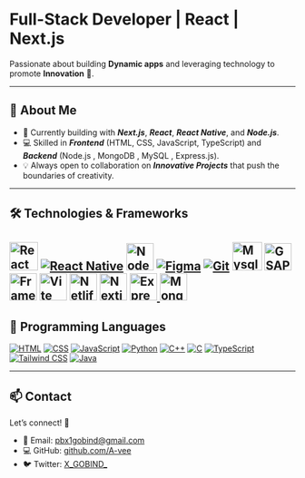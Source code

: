 
# **Full-Stack Developer | React | Next.js** 
Passionate about building **Dynamic apps** and leveraging technology to promote **Innovation** 🌱.

---

## 🚀 **About Me**

- 🌱 Currently building with ***Next.js***, ***React***, ***React Native***, and ***Node.js***.
- 💻 Skilled in ***Frontend*** (HTML, CSS, JavaScript, TypeScript) and ***Backend*** (Node.js , MongoDB , MySQL , Express.js).
- 💡 Always open to collaboration on ***Innovative Projects*** that push the boundaries of creativity.

---

## 🛠️ **Technologies & Frameworks**

[<img src="https://svgmix.com/uploads/e86a0a-react.svg" alt="React" width="50">](https://reactjs.org/)  [![React Native](https://img.icons8.com/ios-filled/50/61DAFB/react-native.png)](https://reactnative.dev/) [<img src="https://svgmix.com/uploads/4f4364-nodejs-icon.svg" alt="Nodejs" width="48">](https://nodejs.org/) [![Figma](https://img.icons8.com/color/48/000000/figma.png)](https://www.figma.com/)  [![Git](https://img.icons8.com/color/48/000000/git.png)](https://git-scm.com/)  [<img src="https://svgmix.com/uploads/1d905c-mysql.svg" alt="Mysql" height="50" width="52">](https://www.mysql.com/)  <a href="https://greensock.com/gsap" target="_blank"><img src="https://svgmix.com/uploads/29bd84-gsap-greensock.svg" width="48" alt="GSAP"></a>  <a href="https://framermotion.com" target="_blank"><img src="https://cdn.iconscout.com/icon/free/png-512/free-framer-logo-icon-download-in-svg-png-gif-file-formats--technology-social-media-company-vol-3-pack-logos-icons-3030143.png?f=webp&w=256" width="48" alt="Framer"></a>  <a href="https://vite.dev/" target="_blank"><img src="https://vitejs.dev/logo.svg" width="48" alt="Vite"></a>  <a href="https://netlify.com" target="_blank"> <img src="https://www.netlify.com/v3/img/components/logomark.png" width="48" alt="Netlify"></a> [<img src="https://svgmix.com/uploads/0b55b6-nextjs-icon.svg" alt="Nextjs" width="48">](https://www.nextjs.org/)  <a href="https://expressjs.com/" target="_blank"> <img src="https://img.icons8.com/ios/50/FFFFFF/express-js.png" width="48" alt="Express.js">  [<img src="https://svgmix.com/uploads/d16ad6-mongodb-icon.svg" alt="MongoDB" width="48" height="48">](https://www.mongodb.com/)  
</a> 
---

## 💬 **Programming Languages**

[![HTML](https://img.icons8.com/color/48/000000/html-5.png)](https://developer.mozilla.org/en-US/docs/Web/HTML)
[![CSS](https://img.icons8.com/color/48/000000/css3.png)](https://developer.mozilla.org/en-US/docs/Web/CSS)
[![JavaScript](https://img.icons8.com/color/48/000000/javascript.png)](https://www.javascript.com/)
[![Python](https://img.icons8.com/color/48/000000/python.png)](https://www.python.org/)
[![C++](https://img.icons8.com/color/48/000000/c-plus-plus-logo.png)](https://en.cppreference.com/w/)
[![C](https://img.icons8.com/color/48/000000/c-programming.png)](https://en.wikipedia.org/wiki/C_(programming_language))
[![TypeScript](https://img.icons8.com/color/48/000000/typescript.png)](https://www.typescriptlang.org/)
[![Tailwind CSS](https://img.icons8.com/color/48/000000/tailwindcss.png)](https://tailwindcss.com/)
[![Java](https://img.icons8.com/color/48/000000/java-coffee-cup-logo.png)](https://www.java.com/)

---

## 📫 **Contact**

Let’s connect! 🤝

- 📧 Email: [pbx1gobind@gmail.com](mailto:pbx1gobind@gmail.com)  
- 💻 GitHub: [github.com/A-vee](https://github.com/A-vee)  
- 🐦 Twitter: [X_GOBIND_](https://x.com/X_GOBIND_)

